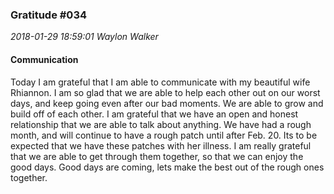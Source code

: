 ### Gratitude #034
_2018-01-29 18:59:01 Waylon Walker_

#### Communication


Today I am grateful that I am able to communicate with my beautiful wife Rhiannon. I am so glad that we are able to help each other out on our worst days, and keep going even after our bad moments.  We are able to grow and build off of each other.  I am grateful that we have an open and honest relationship that we are able to talk about anything.  We have had a rough month, and will continue to have a rough patch until after Feb. 20.  Its to be expected that we have these patches with her illness. I am really grateful that we are able to get through them together, so that we can enjoy the good days.  Good days are coming, lets make the best out of the rough ones together.
